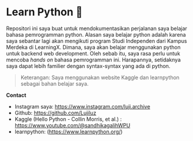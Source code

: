 # Learn Python 🐍

Repositori ini saya buat untuk mendokumentasikan perjalanan saya belajar bahasa pemrogramman python. Alasan saya belajar python adalah karena saya sebantar lagi akan mengikuti program Studi Independen dari Kampus Merdeka di LearningX. Dimana, saya akan belajar menggunakan python untuk backend web development. Oleh sebab itu, saya rasa perlu untuk mencoba *hands on* bahasa pemrogramman ini. Harapannya, setidaknya saya dapat lebih familier dengan syntax-syntax yang ada di python.



> Keterangan: Saya menggunakan website Kaggle dan learnpython sebagai bahan belajar saya.

**Contact**
 - Instagram saya: https://www.instagram.com/luji.archive
 - Github: https://github.com/Lujiluz
 - Kaggle (Hello Python - Collin Morris, et al.) : https://www.youtube.com/@sandhikagalihWPU
 - learnpython: (https://www.learnpython.org/)
